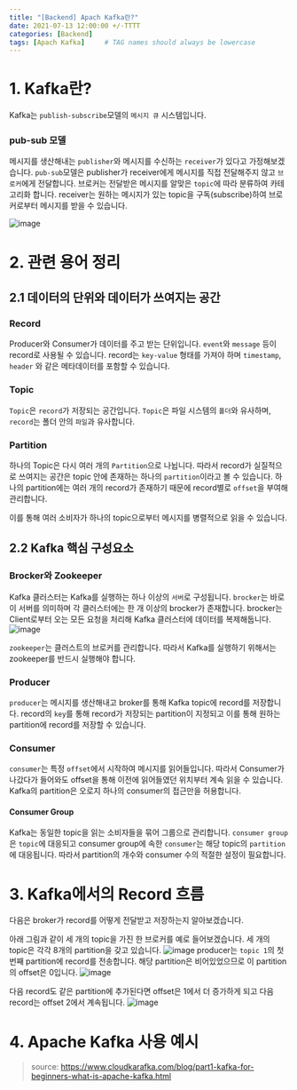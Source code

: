 ```yaml
---
title: "[Backend] Apach Kafka란?"
date: 2021-07-13 12:00:00 +/-TTTT
categories: [Backend]
tags: [Apach Kafka]     # TAG names should always be lowercase
---
```

# 1. Kafka란?

Kafka는 `publish-subscribe`모델의 `메시지 큐` 시스템입니다.

### pub-sub 모델

메시지를 생산해내는 `publisher`와 메시지를 수신하는 `receiver`가 있다고 가정해보겠습니다. `pub-sub`모델은 publisher가 receiver에게 메시지를 직접 전달해주지 않고 `브로커`에게 전달합니다. 브로커는 전달받은 메시지를 알맞은 `topic`에 따라 분류하여 카테고리화 합니다. receiver는 원하는 메시지가 있는 topic을 구독(subscribe)하여 브로커로부터 메시지를 받을 수 있습니다.

![image](https://user-images.githubusercontent.com/67721382/128973238-91eef9cf-9ac7-4529-a1b0-aa9d480335e1.png)

# 2. 관련 용어 정리

## 2.1 데이터의 단위와 데이터가 쓰여지는 공간

### Record

Producer와 Consumer가 데이터를 주고 받는 단위입니다. `event`와 `message` 등이 record로 사용될 수 있습니다. record는 `key-value` 형태를 가져야 하며 `timestamp`, `header` 와 같은 메타데이터를 포함할 수 있습니다.

### Topic

`Topic`은 `record`가 저장되는 공간입니다.
`Topic`은 파일 시스템의 `폴더`와 유사하며, `record`는 폴더 안의 `파일`과 유사합니다.

### Partition

하나의 Topic은 다시 여러 개의 `Partition`으로 나뉩니다. 따라서 record가 실질적으로 쓰여지는 공간은 topic 안에 존재하는 하나의 `partition`이라고 볼 수 있습니다. 하나의 partition에는 여러 개의 record가 존재하기 때문에 record별로 `offset`을 부여해 관리합니다.

이를 통해 여러 소비자가 하나의 topic으로부터 메시지를 병렬적으로 읽을 수 있습니다.

## 2.2 Kafka 핵심 구성요소

### Brocker와 Zookeeper

Kafka 클러스터는 Kafka를 실행하는 하나 이상의 `서버`로 구성됩니다. `brocker`는 바로 이 서버를 의미하며 각 클러스터에는 한 개 이상의 brocker가 존재합니다. brocker는 Client로부터 오는 모든 요청을 처리해 Kafka 클러스터에 데이터를 복제해둡니다.
![image](https://user-images.githubusercontent.com/67721382/128975115-42643980-0ca6-4abc-8b60-3dbe97fa0697.png)

`zookeeper`는 클러스트의 브로커를 관리합니다. 따라서 Kafka를 실행하기 위해서는 zookeeper를 반드시 실행해야 합니다.

### Producer

`producer`는 메시지를 생산해내고 broker를 통해 Kafka topic에 record를 저장합니다. record의 `key`를 통해 record가 저장되는 partition이 지정되고 이를 통해 원하는 partition에 record를 저장할 수 있습니다.

### Consumer

`consumer`는 특정 `offset`에서 시작하여 메시지를 읽어들입니다. 따라서 Consumer가 나갔다가 들어와도 offset을 통해 이전에 읽어들였던 위치부터 계속 읽을 수 있습니다. Kafka의 partition은 오로지 하나의 consumer의 접근만을 허용합니다.

#### Consumer Group

Kafka는 동일한 topic을 읽는 소비자들을 묶어 그룹으로 관리합니다. `consumer group`은 `topic`에 대응되고 consumer group에 속한 `consumer`는 해당 topic의 `partition`에 대응됩니다. 따라서 partition의 개수와 consumer 수의 적절한 설정이 필요합니다.



#  3. Kafka에서의 Record 흐름

다음은 broker가 record를 어떻게 전달받고 저장하는지 알아보겠습니다.

아래 그림과 같이 세 개의 topic을 가진 한 브로커를 예로 들어보겠습니다.
세 개의 topic은 각각 8개의 partition을 갖고 있습니다.
![image](https://user-images.githubusercontent.com/67721382/129010507-2f5da8cd-a2e7-4aad-a6df-8f21a6a4f00b.png)
producer는 `topic 1`의 첫 번째 partition에 record를 전송합니다. 해당 partition은 비어있었으므로 이 partition의 offset은 0입니다.
![image](https://user-images.githubusercontent.com/67721382/129011059-161d5848-3ef7-4cbf-b2e5-186df72c013d.png)

다음 record도 같은 partition에 추가된다면 offset은 1에서 더 증가하게 되고 다음 record는 offset 2에서 계속됩니다.
![image](https://user-images.githubusercontent.com/67721382/129011925-d794a716-77b1-42a6-808b-d9885a39064d.png)

# 4. Apache Kafka 사용 예시





> source: https://www.cloudkarafka.com/blog/part1-kafka-for-beginners-what-is-apache-kafka.html

